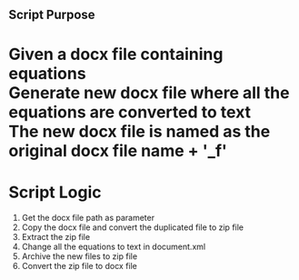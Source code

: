 Script Purpose
--------------
Given a docx file containing equations  
Generate new docx file where all the equations are converted to text  
The new docx file is named as the original docx file name + '_f'  
==============  
Script Logic  
==============
  1. Get the docx file path as parameter
  2. Copy the docx file and convert the duplicated file to zip file
  3. Extract the zip file
  4. Change all the equations to text in document.xml
  5. Archive the new files to zip file
  6. Convert the zip file to docx file
